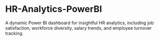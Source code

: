 # HR-Analytics-PowerBI
A dynamic Power BI dashboard for insightful HR analytics, including job satisfaction, workforce diversity, salary trends, and employee turnover tracking.
